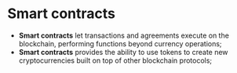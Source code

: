 # Smart contracts

- **Smart contracts** let transactions and agreements execute on the blockchain, performing functions beyond currency operations;
- **Smart contracts** provides the ability to use tokens to create new cryptocurrencies built on top of other blockchain protocols;